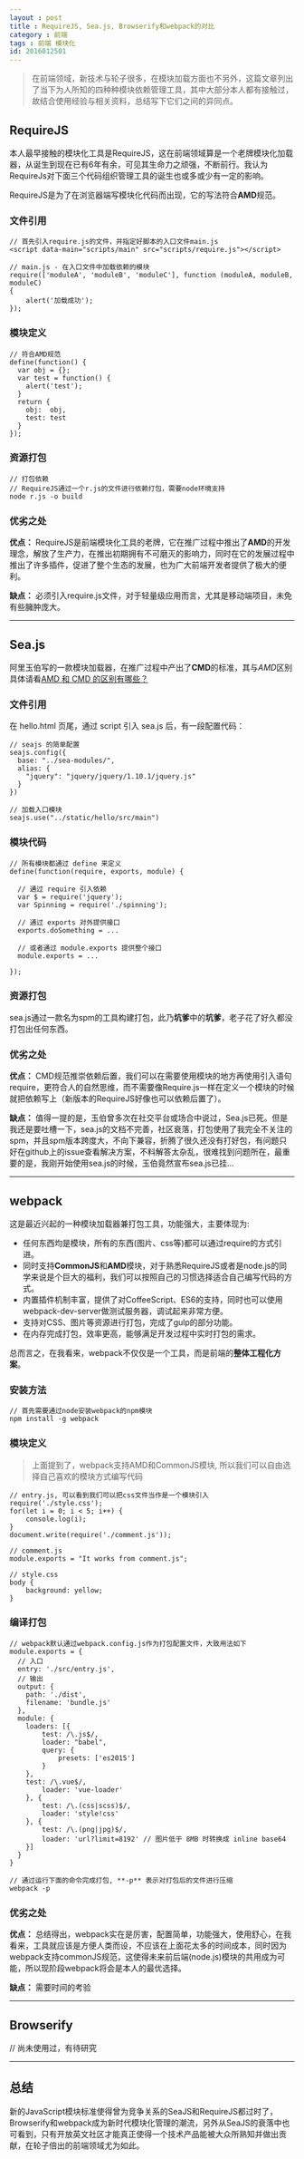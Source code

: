```yaml
---
layout : post
title : RequireJS, Sea.js, Browserify和webpack的对比
category : 前端
tags : 前端 模块化
id: 2016012501
---
```


> 在前端领域，新技术与轮子很多，在模块加载方面也不另外，这篇文章列出了当下为人所知的四种种模块依赖管理工具，其中大部分本人都有接触过，故结合使用经验与相关资料，总结写下它们之间的异同点。

## RequireJS

本人最早接触的模块化工具是RequireJS，这在前端领域算是一个老牌模块化加载器，从诞生到现在已有6年有余，可见其生命力之顽强，不断前行。我认为RequireJs对下面三个代码组织管理工具的诞生也或多或少有一定的影响。

RequireJS是为了在浏览器端写模块化代码而出现，它的写法符合**AMD**规范。

### 文件引用

    // 首先引入require.js的文件，并指定好脚本的入口文件main.js
    <script data-main="scripts/main" src="scripts/require.js"></script>
    
    // main.js - 在入口文件中加载依赖的模块
    require(['moduleA', 'moduleB', 'moduleC'], function (moduleA, moduleB, moduleC)
    {
        alert('加载成功');
    });
    
### 模块定义
    // 符合AMD规范
    define(function() {
      var obj = {};
      var test = function() {
        alert('test');
      }
      return {
        obj:  obj,
        test: test
      }
    });
  
### 资源打包
    // 打包依赖
    // RequireJS通过一个r.js的文件进行依赖打包，需要node环境支持
    node r.js -o build
    
### 优劣之处
**优点：** RequireJS是前端模块化工具的老牌，它在推广过程中推出了**AMD**的开发理念，解放了生产力，在推出初期拥有不可磨灭的影响力，同时在它的发展过程中推出了许多插件，促进了整个生态的发展，也为广大前端开发者提供了极大的便利。

**缺点：** 必须引入require.js文件，对于轻量级应用而言，尤其是移动端项目，未免有些臃肿庞大。

---

## Sea.js

阿里玉伯写的一款模块加载器，在推广过程中产出了**CMD**的标准，其与*AMD*区别具体请看[AMD 和 CMD 的区别有哪些？](https://www.zhihu.com/question/20351507)

### 文件引用

在 hello.html 页尾，通过 script 引入 sea.js 后，有一段配置代码：
    
    // seajs 的简单配置
    seajs.config({
      base: "../sea-modules/",
      alias: {
        "jquery": "jquery/jquery/1.10.1/jquery.js"
      }
    })
    
    // 加载入口模块
    seajs.use("../static/hello/src/main")

### 模块代码

    // 所有模块都通过 define 来定义
    define(function(require, exports, module) {
    
      // 通过 require 引入依赖
      var $ = require('jquery');
      var Spinning = require('./spinning');
    
      // 通过 exports 对外提供接口
      exports.doSomething = ...
    
      // 或者通过 module.exports 提供整个接口
      module.exports = ...
    
    });

### 资源打包

sea.js通过一款名为spm的工具构建打包，此乃**坑爹**中的**坑爹**，老子花了好久都没打包出任何东西。
    
### 优劣之处

**优点：** CMD规范推崇依赖后置，我们可以在需要使用模块的地方再使用引入语句 require，更符合人的自然思维，而不需要像Require.js一样在定义一个模块的时候就把依赖写上（新版本的RequireJS好像也可以依赖后置了）。

**缺点：** 值得一提的是，玉伯曾多次在社交平台或场合中说过，Sea.js已死。但是我还是要吐槽一下，sea.js的文档不完善，社区衰落，打包使用了我完全不关注的spm，并且spm版本跨度大，不向下兼容，折腾了很久还没有打好包，有问题只好在github上的issue查看解决方案，不料解答太杂乱，很难找到问题所在，最重要的是，我刚开始使用sea.js的时候，玉伯竟然宣布sea.js已挂...

---

## webpack

这是最近兴起的一种模块加载器兼打包工具，功能强大，主要体现为:

* 任何东西均是模块，所有的东西(图片、css等)都可以通过require的方式引进。
* 同时支持**CommonJS**和**AMD**模块，对于熟悉RequireJS或者是node.js的同学来说是个巨大的福利，我们可以按照自己的习惯选择适合自己编写代码的方式。
* 内置插件机制丰富，提供了对CoffeeScript、ES6的支持，同时也可以使用webpack-dev-server做测试服务器，调试起来非常方便。
* 支持对CSS、图片等资源进行打包，完成了gulp的部分功能。
* 在内存完成打包，效率更高，能够满足开发过程中实时打包的需求。

总而言之，在我看来，webpack不仅仅是一个工具，而是前端的**整体工程化方案**。

### 安装方法

    // 首先需要通过node安装webpack的npm模块
    npm install -g webpack

### 模块定义
> 上面提到了，webpack支持AMD和CommonJS模块, 所以我们可以自由选择自己喜欢的模块方式编写代码
    
    // entry.js, 可以看到我们可以把css文件当作是一个模块引入
    require('./style.css');
    for(let i = 0; i < 5; i++) {
    	console.log(i);                                                              
    }
    document.write(require('./comment.js'));
    
    // comment.js
    module.exports = "It works from comment.js";
    
    // style.css
    body {
    	background: yellow;
    }

### 编译打包
    // webpack默认通过webpack.config.js作为打包配置文件，大致用法如下
    module.exports = {
      // 入口
      entry: './src/entry.js',
      // 输出
      output: {
        path: './dist',
        filename: 'bundle.js'
      },
      module: {
        loaders: [{
            test: /\.js$/,
            loader: "babel",
            query: {
            	presets: ['es2015']
            }
        }, 
        test: /\.vue$/,
            loader: 'vue-loader'
        }, {
            test: /\.(css|scss)$/,
            loader: 'style!css'
        }, {
            test: /\.(png|jpg)$/,
            loader: 'url?limit=8192' // 图片低于 8MB 时转换成 inline base64
        }]
      }
    }
  
    // 通过运行下面的命令完成打包, **-p** 表示对打包后的文件进行压缩
    webpack -p

### 优劣之处

**优点：** 总结得出，webpack实在是厉害，配置简单，功能强大，使用舒心，在我看来，工具就应该是方便人类而设，不应该在上面花太多的时间成本，同时因为webpack支持commonJS规范，这使得未来前后端(node.js)模块的共用成为可能，所以现阶段webpack将会是本人的最优选择。

**缺点：** 需要时间的考验

---

## Browserify

// 尚未使用过，有待研究

---

## 总结

新的JavaScript模块标准使得曾为竞争关系的SeaJS和RequireJS都过时了，Browserify和webpack成为新时代模块化管理的潮流，另外从SeaJS的衰落中也可看到，只有开放英文社区才能真正使得一个技术产品能被大众所熟知并做出贡献，在轮子倍出的前端领域尤为如此。